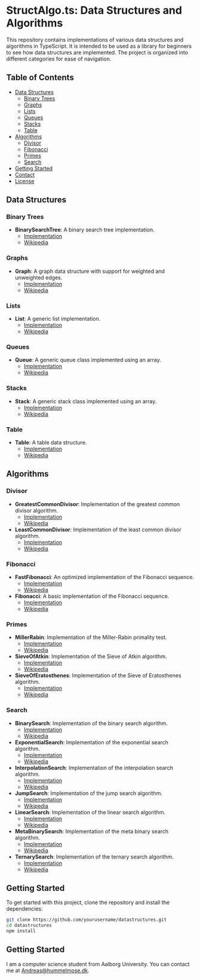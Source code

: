 # StructAlgo.ts: Data Structures and Algorithms

This repository contains implementations of various data structures and algorithms in TypeScript. It is intended to be used as a library for beginners to see how data structures are implemented. The project is organized into different categories for ease of navigation.

## Table of Contents

- [Data Structures](#data-structures)
  - [Binary Trees](#binary-trees)
  - [Graphs](#graphs)
  - [Lists](#lists)
  - [Queues](#queues)
  - [Stacks](#stacks)
  - [Table](#table)
- [Algorithms](#algorithms)
  - [Divisor](#divisor)
  - [Fibonacci](#fibonacci)
  - [Primes](#primes)
  - [Search](#search)
- [Getting Started](#getting-started)
- [Contact](#contact)
- [License](#license)

## Data Structures

### Binary Trees

- **BinarySearchTree**: A binary search tree implementation.
  - [Implementation](src/DataStructures/BinaryTrees/BinarySearchTree.ts)
  - [Wikipedia](https://en.wikipedia.org/wiki/Binary_search_tree)

### Graphs

- **Graph**: A graph data structure with support for weighted and unweighted edges.
  - [Implementation](src/DataStructures/Graphs/Graph.ts)
  - [Wikipedia](https://en.wikipedia.org/wiki/Graph_(abstract_data_type))

### Lists

- **List**: A generic list implementation.
  - [Implementation](src/DataStructures/Lists/List.ts)
  - [Wikipedia](https://en.wikipedia.org/wiki/List_(abstract_data_type))

### Queues

- **Queue**: A generic queue class implemented using an array.
  - [Implementation](src/DataStructures/Queues/Queue.ts)
  - [Wikipedia](https://en.wikipedia.org/wiki/Queue_(abstract_data_type))

### Stacks

- **Stack**: A generic stack class implemented using an array.
  - [Implementation](src/DataStructures/Stacks/Stack.ts)
  - [Wikipedia](https://en.wikipedia.org/wiki/Stack_(abstract_data_type))

### Table

- **Table**: A table data structure.
  - [Implementation](src/DataStructures/Table/Table.ts)
  - [Wikipedia](https://en.wikipedia.org/wiki/Table_(information))

## Algorithms

### Divisor

- **GreatestCommonDivisor**: Implementation of the greatest common divisor algorithm.
  - [Implementation](src/Algorithms/Divisor/GreatestCommonDivisor.ts)
  - [Wikipedia](https://en.wikipedia.org/wiki/Greatest_common_divisor)
- **LeastCommonDivisor**: Implementation of the least common divisor algorithm.
  - [Implementation](src/Algorithms/Divisor/LeastCommonDivisor.ts)
  - [Wikipedia](https://en.wikipedia.org/wiki/Least_common_multiple)

### Fibonacci

- **FastFibonacci**: An optimized implementation of the Fibonacci sequence.
  - [Implementation](src/Algorithms/Fibbonachi/FastFibbonachi.ts)
  - [Wikipedia](https://en.wikipedia.org/wiki/Fibonacci_number)
- **Fibonacci**: A basic implementation of the Fibonacci sequence.
  - [Implementation](src/Algorithms/Fibbonachi/Fibbonachi.ts)
  - [Wikipedia](https://en.wikipedia.org/wiki/Fibonacci_number)

### Primes

- **MillerRabin**: Implementation of the Miller-Rabin primality test.
  - [Implementation](src/Algorithms/Primes/MillerRabin.ts)
  - [Wikipedia](https://en.wikipedia.org/wiki/Miller%E2%80%93Rabin_primality_test)
- **SieveOfAtkin**: Implementation of the Sieve of Atkin algorithm.
  - [Implementation](src/Algorithms/Primes/SieveofAtkin.ts)
  - [Wikipedia](https://en.wikipedia.org/wiki/Sieve_of_Atkin)
- **SieveOfEratosthenes**: Implementation of the Sieve of Eratosthenes algorithm.
  - [Implementation](src/Algorithms/Primes/SieveOfEratosthenes.ts)
  - [Wikipedia](https://en.wikipedia.org/wiki/Sieve_of_Eratosthenes)

### Search

- **BinarySearch**: Implementation of the binary search algorithm.
  - [Implementation](src/Algorithms/Search/BinarySearch.ts)
  - [Wikipedia](https://en.wikipedia.org/wiki/Binary_search_algorithm)
- **ExponentialSearch**: Implementation of the exponential search algorithm.
  - [Implementation](src/Algorithms/Search/ExponentialSearch.ts)
  - [Wikipedia](https://en.wikipedia.org/wiki/Exponential_search)
- **InterpolationSearch**: Implementation of the interpolation search algorithm.
  - [Implementation](src/Algorithms/Search/InterpolationSearch.ts)
  - [Wikipedia](https://en.wikipedia.org/wiki/Interpolation_search)
- **JumpSearch**: Implementation of the jump search algorithm.
  - [Implementation](src/Algorithms/Search/JumpSearch.ts)
  - [Wikipedia](https://en.wikipedia.org/wiki/Jump_search)
- **LinearSearch**: Implementation of the linear search algorithm.
  - [Implementation](src/Algorithms/Search/LinearSearch.ts)
  - [Wikipedia](https://en.wikipedia.org/wiki/Linear_search)
- **MetaBinarySearch**: Implementation of the meta binary search algorithm.
  - [Implementation](src/Algorithms/Search/MetaBinarySearch.ts)
  - [Wikipedia](https://en.wikipedia.org/wiki/Binary_search_algorithm#Meta_binary_search)
- **TernarySearch**: Implementation of the ternary search algorithm.
  - [Implementation](src/Algorithms/Search/TernarySearch.ts)
  - [Wikipedia](https://en.wikipedia.org/wiki/Ternary_search)

## Getting Started

To get started with this project, clone the repository and install the dependencies:

```sh
git clone https://github.com/yourusername/datastructures.git
cd datastructures
npm install
```

## Getting Started

I am a computer science student from Aalborg University. You can contact me at [Andreas@hummelmose.dk](mailto:Andreas@hummelmose.dk).

